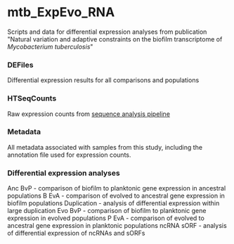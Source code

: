 # mtb_ExpEvo_RNA
Scripts and data for differential expression analyses from publication "Natural variation and adaptive constraints on the biofilm transcriptome of _Mycobacterium tuberculosis_"

### DEFiles
Differential expression results for all comparisons and populations

### HTSeqCounts
Raw expression counts from [sequence analysis pipeline](https://github.com/myoungblom/RNAseq)

### Metadata
All metadata associated with samples from this study, including the annotation file used for expression counts.

### Differential expression analyses
Anc BvP - comparison of biofilm to planktonic gene expression in ancestral populations
B EvA - comparison of evolved to ancestral gene expression in biofilm populations
Duplication - analysis of differential expression within large duplication
Evo BvP - comparison of biofilm to planktonic gene expression in evolved populations
P EvA - comparison of evolved to ancestral gene expression in planktonic populations
ncRNA sORF - analysis of differential expression of ncRNAs and sORFs
